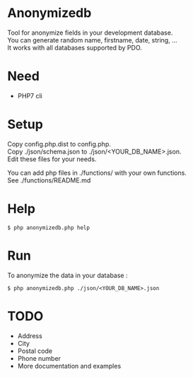 Anonymizedb
===========

Tool for anonymize fields in your development database.  
You can generate random name, firstname, date, string, ...  
It works with all databases supported by PDO.

Need
====

* PHP7 cli


Setup
=====

Copy config.php.dist to config.php.  
Copy ./json/schema.json to ./json/<YOUR_DB_NAME>.json.  
Edit these files for your needs.  
  
You can add php files in ./functions/ with your own functions.  
See ./functions/README.md


Help
===
```
$ php anonymizedb.php help
```


Run
===

To anonymize the data in your database :  
```
$ php anonymizedb.php ./json/<YOUR_DB_NAME>.json
```


TODO
====

- Address  
- City  
- Postal code  
- Phone number  
- More documentation and examples  
